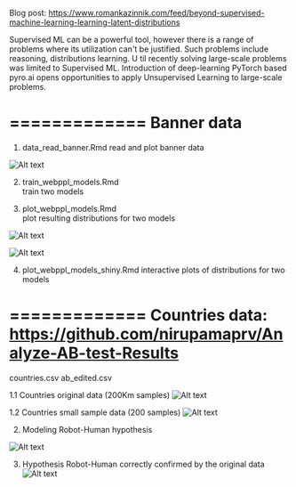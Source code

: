 Blog post: https://www.romankazinnik.com/feed/beyond-supervised-machine-learning-learning-latent-distributions

Supervised ML can be a powerful tool, however there is a range of problems where its utilization can't be justified. Such problems include reasoning, distributions learning. U til recently solving large-scale problems was limited to Supervised ML. Introduction of deep-learning PyTorch based pyro.ai opens opportunities to apply Unsupervised Learning to large-scale problems.

=============
Banner data
=============

1. data_read_banner.Rmd	
read and plot banner data 

![Alt text](https://user-images.githubusercontent.com/17115347/52920565-9a94d480-32c2-11e9-95c6-394b63094abe.png?raw=true "Banner data")

2. train_webppl_models.Rmd	
train two models

3. plot_webppl_models.Rmd	
plot resulting distributions for two models

![Alt text](https://user-images.githubusercontent.com/17115347/52920359-5a345700-32c0-11e9-942b-4c83e99280ad.png?raw=true "Model-2 (top) and Model-1")

![Alt text](https://user-images.githubusercontent.com/17115347/52920361-5b658400-32c0-11e9-9736-ba5578807461.png?raw=true "Time histogram (top) and Time pdf-s for Robot (green) and Human (red)")


4. plot_webppl_models_shiny.Rmd	
interactive plots of distributions for two models

=============
Countries data: https://github.com/nirupamaprv/Analyze-AB-test-Results 
=============
countries.csv
ab_edited.csv


1.1 Countries original data (200Km samples)
![Alt text](https://user-images.githubusercontent.com/17115347/52920471-9320fb80-32c1-11e9-9031-5305ffce7061.png?raw=true "Countries data")

1.2 Countries small sample data (200 samples)
![Alt text](https://user-images.githubusercontent.com/17115347/52920502-e85d0d00-32c1-11e9-8323-a547462dcb2a.png?raw=true "Countries data")

2. Modeling Robot-Human hypothesis

![Alt text](https://user-images.githubusercontent.com/17115347/52920367-6d472700-32c0-11e9-9833-59ff71bc576b.png?raw=true "Model-2 (top) and Model-1")

3. Hypothesis Robot-Human correctly confirmed by the original data 
![Alt text](https://user-images.githubusercontent.com/17115347/52920470-92886500-32c1-11e9-9ff2-6216959443cf.png?raw=true "Model-2 (top) and Model-1")














